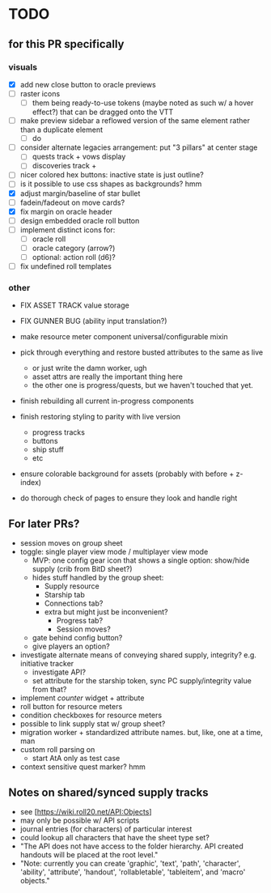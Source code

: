 # TODO

## for this PR specifically

### visuals

- [x] add new close button to oracle previews
- [ ] raster icons
  - [ ] them being ready-to-use tokens (maybe noted as such w/ a hover effect?) that can be dragged onto the VTT
- [ ] make preview sidebar a reflowed version of the same element rather than a duplicate element
  - [ ] do
- [ ] consider alternate legacies arrangement: put "3 pillars" at center stage
  - [ ] quests track + vows display
  - [ ] discoveries track +
- [ ] nicer colored hex buttons: inactive state is just outline?
- [ ] is it possible to use css shapes as backgrounds? hmm
- [x] adjust margin/baseline of star bullet
- [ ] fadein/fadeout on move cards?
- [x] fix margin on oracle header
- [ ] design embedded oracle roll button
- [ ] implement distinct icons for:
  - [ ] oracle roll
  - [ ] oracle category (arrow?)
  - [ ] optional: action roll (d6)?
- [ ] fix undefined roll templates

### other

- FIX ASSET TRACK value storage

- FIX GUNNER BUG (ability input translation?)
- make resource meter component universal/configurable mixin
- pick through everything and restore busted attributes to the same as live
  - or just write the damn worker, ugh
  - asset attrs are really the important thing here
  - the other one is progress/quests, but we haven't touched that yet.
- finish rebuilding all current in-progress components
- finish restoring styling to parity with live version
  - progress tracks
  - buttons
  - ship stuff
  - etc
- ensure colorable background for assets (probably with before + z-index)
- do thorough check of pages to ensure they look and handle right

## For later PRs?

- session moves on group sheet
- toggle: single player view mode / multiplayer view mode
  - MVP: one config gear icon that shows a single option: show/hide supply (crib from BitD sheet?)
  - hides stuff handled by the group sheet:
    - Supply resource
    - Starship tab
    - Connections tab?
    - extra but might just be inconvenient?
      - Progress tab?
      - Session moves?
  - gate behind config button?
  - give players an option?
- investigate alternate means of conveying shared supply, integrity? e.g. initiative tracker
  - investigate API?
  - set attribute for the starship token, sync PC supply/integrity value from that?
- implement _counter_ widget + attribute
- roll button for resource meters
- condition checkboxes for resource meters
- possible to link supply stat w/ group sheet?
- migration worker + standardized attribute names. but, like, one at a time, man
- custom roll parsing on
  - start AtA only as test case
- context sensitive quest marker? hmm

## Notes on shared/synced supply tracks

- see [https://wiki.roll20.net/API:Objects]
- may only be possible w/ API scripts
- journal entries (for characters) of particular interest
- could lookup all characters that have the sheet type set?
- "The API does not have access to the folder hierarchy. API created handouts will be placed at the root level."
- "Note: currently you can create 'graphic', 'text', 'path', 'character', 'ability', 'attribute', 'handout', 'rollabletable', 'tableitem', and 'macro' objects."
